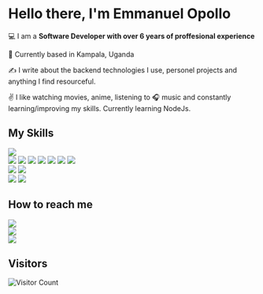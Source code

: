 # Hello there, I'm Emmanuel Opollo

:computer: I am a **Software Developer with over 6 years of proffesional experience**

:pushpin: Currently based in Kampala, Uganda

:writing_hand: I write about the backend technologies I use, personel projects and anything I find resourceful.

:v: I like watching movies, anime, listening to :headphones: music and constantly learning/improving my skills.
    Currently learning NodeJs.


## My Skills

![](https://img.shields.io/badge/NodeJs-NodeJs/?logo=nodejs&style=for-the-badge&color=blue&logoColor=yellow)<br>
![](https://img.shields.io/badge/csharp-csharp/?logo=csharp&style=for-the-badge)
![](https://img.shields.io/badge/react-react/?logo=react&style=for-the-badge&color=black)
![](https://img.shields.io/badge/express_js-E34F26?logo=express&style=for-the-badge)
![](https://img.shields.io/badge/MongoDB-4EA94B?style=for-the-badge&logo=mongodb&logoColor=white)
![](https://img.shields.io/badge/Redis-DC382D?logo=Redis&style=for-the-badge&logoColor=black)
![](https://img.shields.io/badge/MySQL-0081CB?logo=MySQL&style=for-the-badge&logoColor=orange)
![](https://img.shields.io/badge/PostgreSQL-4169E1?logo=PostgreSQL&style=for-the-badge&logoColor=black)<br>
![](https://img.shields.io/badge/Git-F05032?logo=Git&style=for-the-badge&logoColor=black)
![](https://img.shields.io/badge/Docker-2496ED?logo=Docker&style=for-the-badge&logoColor=darkblue&color=blue)<br>
![](https://img.shields.io/badge/Azure--DevOps-0078D7?logo=Azure_DevOps&style=for-the-badge&color=darkblue)
![](https://img.shields.io/badge/Heroku-430098?style=for-the-badge&logo=heroku&logoColor=white)


## How to reach me

[![](https://img.shields.io/badge/LinkedIn-0A66C2?logo=LinkedIn&style=for-the-badge)](https://www.linkedin.com/in/emmanuel-opollo-5a258113a/)<br>
[![](https://img.shields.io/badge/Gmail-EA4335?logo=Gmail&style=for-the-badge&logoColor=white)](https://mail.google.com/mail/?view=cm&source=mailto&to=sage.emmy123@gmail.com)<br>
[![](https://img.shields.io/badge/Twitter-1DA1F2?logo=Twitter&style=for-the-badge&logoColor=white)](https://twitter.com/sageknighttech)



## Visitors

![Visitor Count](https://profile-counter.glitch.me/Sageemy123/count.svg)

